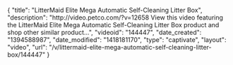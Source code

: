 {
    "title": "LitterMaid Elite Mega Automatic Self-Cleaning Litter Box",
    "description": "http:\/\/video.petco.com\/?v=12658 View this video featuring the LitterMaid Elite Mega Automatic Self-Cleaning Litter Box product and shop other similar product...",
    "videoid": "144447",
    "date_created": "1394588987",
    "date_modified": "1418181170",
    "type": "captivate",
    "layout": "video",
    "url": "\/v\/littermaid-elite-mega-automatic-self-cleaning-litter-box\/144447"
}